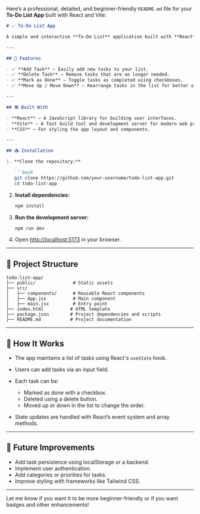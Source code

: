 Here’s a professional, detailed, and beginner-friendly `README.md` file for your **To-Do List App** built with React and Vite:

````markdown
# ✅ To-Do List App

A simple and interactive **To-Do List** application built with **React** and **Vite**. This is my first React project created to learn the fundamentals of React, including components, state management, and event handling.

---

## 🚀 Features

- ✅ **Add Task** – Easily add new tasks to your list.
- ✅ **Delete Task** – Remove tasks that are no longer needed.
- ✅ **Mark as Done** – Toggle tasks as completed using checkboxes.
- ✅ **Move Up / Move Down** – Rearrange tasks in the list for better organization.

---

## 🛠 Built With

- **React** – A JavaScript library for building user interfaces.
- **Vite** – A fast build tool and development server for modern web projects.
- **CSS** – For styling the app layout and components.

---

## 📥 Installation

1. **Clone the repository:**

   ```bash
   git clone https://github.com/your-username/todo-list-app.git
   cd todo-list-app
````

2. **Install dependencies:**

   ```bash
   npm install
   ```

3. **Run the development server:**

   ```bash
   npm run dev
   ```

4. Open [http://localhost:5173](http://localhost:5173) in your browser.

---

## 📂 Project Structure

```
todo-list-app/
├── public/              # Static assets
├── src/
│   ├── components/      # Reusable React components
│   ├── App.jsx          # Main component
│   ├── main.jsx         # Entry point
├── index.html          # HTML template
├── package.json        # Project dependencies and scripts
├── README.md           # Project documentation
```

---

## 📖 How It Works

* The app maintains a list of tasks using React's `useState` hook.
* Users can add tasks via an input field.
* Each task can be:

  * Marked as done with a checkbox.
  * Deleted using a delete button.
  * Moved up or down in the list to change the order.
* State updates are handled with React’s event system and array methods.

---

## 📌 Future Improvements

* Add task persistence using localStorage or a backend.
* Implement user authentication.
* Add categories or priorities for tasks.
* Improve styling with frameworks like Tailwind CSS.

---



Let me know if you want it to be more beginner-friendly or if you want badges and other enhancements!
```
